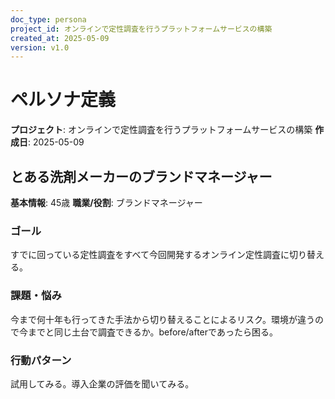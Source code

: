 ```yaml
---
doc_type: persona
project_id: オンラインで定性調査を行うプラットフォームサービスの構築
created_at: 2025-05-09
version: v1.0
---
```


# ペルソナ定義

**プロジェクト**: オンラインで定性調査を行うプラットフォームサービスの構築
**作成日**: 2025-05-09

## とある洗剤メーカーのブランドマネージャー

**基本情報**: 45歳
**職業/役割**: ブランドマネージャー

### ゴール
すでに回っている定性調査をすべて今回開発するオンライン定性調査に切り替える。

### 課題・悩み
今まで何十年も行ってきた手法から切り替えることによるリスク。環境が違うので今までと同じ土台で調査できるか。before/afterであったら困る。

### 行動パターン
試用してみる。導入企業の評価を聞いてみる。
